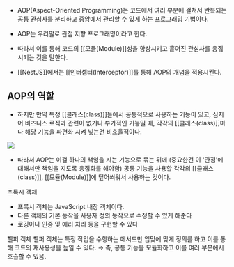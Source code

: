 - AOP(Aspect-Oriented Programming)는 코드에서 여러 부분에 걸쳐서 반복되는 공통 관심사를 분리하고 중앙에서 관리할 수 있게 하는 프로그래밍 기법이다.

- AOP는 우리말로 관점 지향 프로그래밍이라고 한다.
- 따라서 이를 통해 코드의 [[모듈(Module)]]성을 향상시키고 흩어진 관심사를 응집시키는 것을 말한다.

- [[NestJS]]에서는 [[인터셉터(Interceptor)]]를 통해 AOP의 개념을 적용시킨다.


## AOP의 역할

- 하지만 만약 특정 [[클래스(class)]]들에서 공통적으로 사용하는 기능이 있고, 심지어 비즈니스 로직과 관련이 없거나 부가적인 기능일 때, 각각의 [[클래스(class)]]마다 해당 기능을 파편화 시켜 넣는건 비효율적이다. 

![](https://blog.kakaocdn.net/dn/cDhWQE/btsqVPGahib/KwnvcoA6s73vub7pBAEcqK/img.png)


- 따라서 AOP는 이걸 하나의 책임을 지는 기능으로 묶는 뒤에 (중요한건 이 '관점'에 대해서만 책임을 지도록 응집화를 해야함) 공통 기능을 사용할 각각의 [[클래스(class)]], [[모듈(Module)]]에 덮어씌워서 사용하는 것이다.


프록시 객체
- 프록시 객체는 JavaScript 내장 객체이다.
- 다른 객체의 기본 동작을 사용자 정의 동작으로 수정할 수 있게 해준다
- 로깅이나 인증 및 에러 처리 등을 구현할 수 있다

헬퍼 객체
헬퍼 객체는 특정 작업을 수행하는 메서드만 입맞에 맞게 정의를 하고 이를 통해 코드의 재사용성을 높일 수 있다.
→ 즉, 공통 기능을 모듈화하고 이를 여러 부분에서 호출할 수 있음.